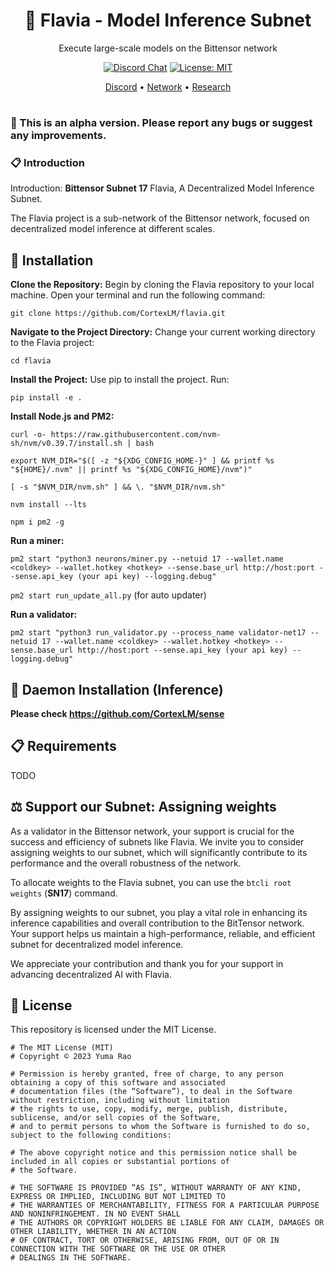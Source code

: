 <div align="center">

# **🌸 Flavia - Model Inference Subnet**
Execute large-scale models on the Bittensor network

[![Discord Chat](https://img.shields.io/discord/308323056592486420.svg)](https://discord.gg/bittensor)
[![License: MIT](https://img.shields.io/badge/License-MIT-yellow.svg)](https://opensource.org/licenses/MIT) 


[Discord](https://discord.gg/bittensor) • [Network](https://taostats.io/) • [Research](https://bittensor.com/whitepaper)
</div>

#
### 🔴 This is an alpha version. Please report any bugs or suggest any improvements.
### 📋 Introduction
Introduction: **Bittensor Subnet 17** Flavia, A Decentralized Model Inference Subnet.

The Flavia project is a sub-network of the Bittensor network, focused on decentralized model inference at different scales.
## 🔧 Installation

**Clone the Repository:** Begin by cloning the Flavia repository to your local machine. Open your terminal and run the following command:

```git clone https://github.com/CortexLM/flavia.git```

**Navigate to the Project Directory:** Change your current working directory to the Flavia project:

```cd flavia```

**Install the Project:** Use pip to install the project. Run:

```pip install -e .```

**Install Node.js and PM2:**

```curl -o- https://raw.githubusercontent.com/nvm-sh/nvm/v0.39.7/install.sh | bash```

```export NVM_DIR="$([ -z "${XDG_CONFIG_HOME-}" ] && printf %s "${HOME}/.nvm" || printf %s "${XDG_CONFIG_HOME}/nvm")"```

```[ -s "$NVM_DIR/nvm.sh" ] && \. "$NVM_DIR/nvm.sh"```

```nvm install --lts```

```npm i pm2 -g```

**Run a miner:**

```pm2 start "python3 neurons/miner.py --netuid 17 --wallet.name <coldkey> --wallet.hotkey <hotkey> --sense.base_url http://host:port --sense.api_key (your api key) --logging.debug"```

```pm2 start run_update_all.py``` (for auto updater)


**Run a validator:**

```pm2 start "python3 run_validator.py --process_name validator-net17 --netuid 17 --wallet.name <coldkey> --wallet.hotkey <hotkey> --sense.base_url http://host:port --sense.api_key (your api key) --logging.debug"```

## 🔧 Daemon Installation (Inference)

**Please check https://github.com/CortexLM/sense**

## 📋 Requirements

TODO

## ⚖️ Support our Subnet: Assigning weights
As a validator in the Bittensor network, your support is crucial for the success and efficiency of subnets like Flavia. We invite you to consider assigning weights to our subnet, which will significantly contribute to its performance and the overall robustness of the network.

To allocate weights to the Flavia subnet, you can use the ```btcli root weights``` (**SN17**) command.

By assigning weights to our subnet, you play a vital role in enhancing its inference capabilities and overall contribution to the BitTensor network. Your support helps us maintain a high-performance, reliable, and efficient subnet for decentralized model inference.

We appreciate your contribution and thank you for your support in advancing decentralized AI with Flavia.




## 📜 License
This repository is licensed under the MIT License.
```text
# The MIT License (MIT)
# Copyright © 2023 Yuma Rao

# Permission is hereby granted, free of charge, to any person obtaining a copy of this software and associated
# documentation files (the “Software”), to deal in the Software without restriction, including without limitation
# the rights to use, copy, modify, merge, publish, distribute, sublicense, and/or sell copies of the Software,
# and to permit persons to whom the Software is furnished to do so, subject to the following conditions:

# The above copyright notice and this permission notice shall be included in all copies or substantial portions of
# the Software.

# THE SOFTWARE IS PROVIDED “AS IS”, WITHOUT WARRANTY OF ANY KIND, EXPRESS OR IMPLIED, INCLUDING BUT NOT LIMITED TO
# THE WARRANTIES OF MERCHANTABILITY, FITNESS FOR A PARTICULAR PURPOSE AND NONINFRINGEMENT. IN NO EVENT SHALL
# THE AUTHORS OR COPYRIGHT HOLDERS BE LIABLE FOR ANY CLAIM, DAMAGES OR OTHER LIABILITY, WHETHER IN AN ACTION
# OF CONTRACT, TORT OR OTHERWISE, ARISING FROM, OUT OF OR IN CONNECTION WITH THE SOFTWARE OR THE USE OR OTHER
# DEALINGS IN THE SOFTWARE.
```
